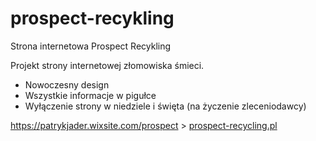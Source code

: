# prospect-recykling
Strona internetowa Prospect Recykling 

Projekt strony internetowej złomowiska śmieci.
- Nowoczesny design
- Wszystkie informacje w pigułce
- Wyłączenie strony w niedziele i święta (na życzenie zleceniodawcy)

https://patrykjader.wixsite.com/prospect > [prospect-recycling.pl](https://prospect-recycling.pl)
